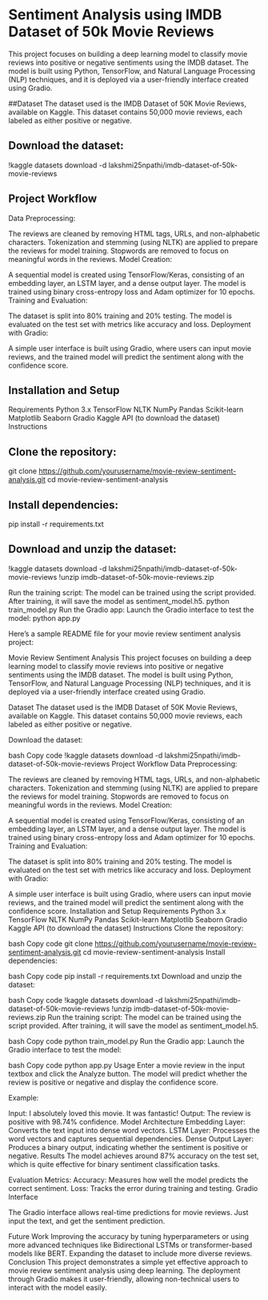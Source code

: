 # Sentiment Analysis using IMDB Dataset of 50k Movie Reviews

This project focuses on building a deep learning model to classify movie reviews into positive or negative sentiments using the IMDB dataset. The model is built using Python, TensorFlow, and Natural Language Processing (NLP) techniques, and it is deployed via a user-friendly interface created using Gradio.

##Dataset
The dataset used is the IMDB Dataset of 50K Movie Reviews, available on Kaggle. This dataset contains 50,000 movie reviews, each labeled as either positive or negative.

## Download the dataset:
!kaggle datasets download -d lakshmi25npathi/imdb-dataset-of-50k-movie-reviews

## Project Workflow
Data Preprocessing:

The reviews are cleaned by removing HTML tags, URLs, and non-alphabetic characters.
Tokenization and stemming (using NLTK) are applied to prepare the reviews for model training.
Stopwords are removed to focus on meaningful words in the reviews.
Model Creation:

A sequential model is created using TensorFlow/Keras, consisting of an embedding layer, an LSTM layer, and a dense output layer.
The model is trained using binary cross-entropy loss and Adam optimizer for 10 epochs.
Training and Evaluation:

The dataset is split into 80% training and 20% testing.
The model is evaluated on the test set with metrics like accuracy and loss.
Deployment with Gradio:

A simple user interface is built using Gradio, where users can input movie reviews, and the trained model will predict the sentiment along with the confidence score.

## Installation and Setup
Requirements
  Python 3.x
  TensorFlow
  NLTK
  NumPy
  Pandas
  Scikit-learn
  Matplotlib
  Seaborn
  Gradio
  Kaggle API (to download the dataset)
  Instructions

## Clone the repository:
git clone https://github.com/yourusername/movie-review-sentiment-analysis.git
cd movie-review-sentiment-analysis

## Install dependencies:
pip install -r requirements.txt

## Download and unzip the dataset:
!kaggle datasets download -d lakshmi25npathi/imdb-dataset-of-50k-movie-reviews
!unzip imdb-dataset-of-50k-movie-reviews.zip

Run the training script: The model can be trained using the script provided. After training, it will save the model as sentiment_model.h5.
python train_model.py
Run the Gradio app: Launch the Gradio interface to test the model:
python app.py


Here’s a sample README file for your movie review sentiment analysis project:

Movie Review Sentiment Analysis
This project focuses on building a deep learning model to classify movie reviews into positive or negative sentiments using the IMDB dataset. The model is built using Python, TensorFlow, and Natural Language Processing (NLP) techniques, and it is deployed via a user-friendly interface created using Gradio.

Dataset
The dataset used is the IMDB Dataset of 50K Movie Reviews, available on Kaggle. This dataset contains 50,000 movie reviews, each labeled as either positive or negative.

Download the dataset:

bash
Copy code
!kaggle datasets download -d lakshmi25npathi/imdb-dataset-of-50k-movie-reviews
Project Workflow
Data Preprocessing:

The reviews are cleaned by removing HTML tags, URLs, and non-alphabetic characters.
Tokenization and stemming (using NLTK) are applied to prepare the reviews for model training.
Stopwords are removed to focus on meaningful words in the reviews.
Model Creation:

A sequential model is created using TensorFlow/Keras, consisting of an embedding layer, an LSTM layer, and a dense output layer.
The model is trained using binary cross-entropy loss and Adam optimizer for 10 epochs.
Training and Evaluation:

The dataset is split into 80% training and 20% testing.
The model is evaluated on the test set with metrics like accuracy and loss.
Deployment with Gradio:

A simple user interface is built using Gradio, where users can input movie reviews, and the trained model will predict the sentiment along with the confidence score.
Installation and Setup
Requirements
Python 3.x
TensorFlow
NLTK
NumPy
Pandas
Scikit-learn
Matplotlib
Seaborn
Gradio
Kaggle API (to download the dataset)
Instructions
Clone the repository:

bash
Copy code
git clone https://github.com/yourusername/movie-review-sentiment-analysis.git
cd movie-review-sentiment-analysis
Install dependencies:

bash
Copy code
pip install -r requirements.txt
Download and unzip the dataset:

bash
Copy code
!kaggle datasets download -d lakshmi25npathi/imdb-dataset-of-50k-movie-reviews
!unzip imdb-dataset-of-50k-movie-reviews.zip
Run the training script: The model can be trained using the script provided. After training, it will save the model as sentiment_model.h5.

bash
Copy code
python train_model.py
Run the Gradio app: Launch the Gradio interface to test the model:

bash
Copy code
python app.py
Usage
Enter a movie review in the input textbox and click the Analyze button. The model will predict whether the review is positive or negative and display the confidence score.

Example:

Input: I absolutely loved this movie. It was fantastic!
Output: The review is positive with 98.74% confidence.
Model Architecture
Embedding Layer: Converts the text input into dense word vectors.
LSTM Layer: Processes the word vectors and captures sequential dependencies.
Dense Output Layer: Produces a binary output, indicating whether the sentiment is positive or negative.
Results
The model achieves around 87% accuracy on the test set, which is quite effective for binary sentiment classification tasks.

Evaluation Metrics:
Accuracy: Measures how well the model predicts the correct sentiment.
Loss: Tracks the error during training and testing.
Gradio Interface

The Gradio interface allows real-time predictions for movie reviews. Just input the text, and get the sentiment prediction.

Future Work
Improving the accuracy by tuning hyperparameters or using more advanced techniques like Bidirectional LSTMs or transformer-based models like BERT.
Expanding the dataset to include more diverse reviews.
Conclusion
This project demonstrates a simple yet effective approach to movie review sentiment analysis using deep learning. The deployment through Gradio makes it user-friendly, allowing non-technical users to interact with the model easily.
